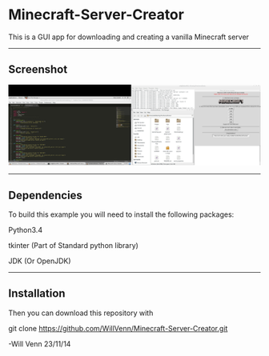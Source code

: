 Minecraft-Server-Creator
========================

This is a GUI app for downloading and creating a vanilla Minecraft server


--------------
Screenshot
-------------
![Screen shot](https://github.com/WillVenn/Minecraft-Server-Creator/blob/master/Images/MSCscreenshot.png)

---------------
Dependencies
----------------
To build this example you will need to install the 
following  packages:

Python3.4

tkinter (Part of Standard python library)

JDK (Or OpenJDK)

--------------
Installation
---------------

Then you can download this repository with

git clone 
https://github.com/WillVenn/Minecraft-Server-Creator.git

-Will Venn 23/11/14
